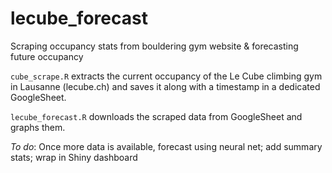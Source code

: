# lecube_forecast
Scraping occupancy stats from bouldering gym website &amp; forecasting future occupancy

`cube_scrape.R` extracts the current occupancy of the Le Cube climbing gym in Lausanne (lecube.ch) and saves it along with a timestamp in a dedicated GoogleSheet.

`lecube_forecast.R` downloads the scraped data from GoogleSheet and graphs them.

*To do*: Once more data is available, forecast using neural net; add summary stats; wrap in Shiny dashboard
